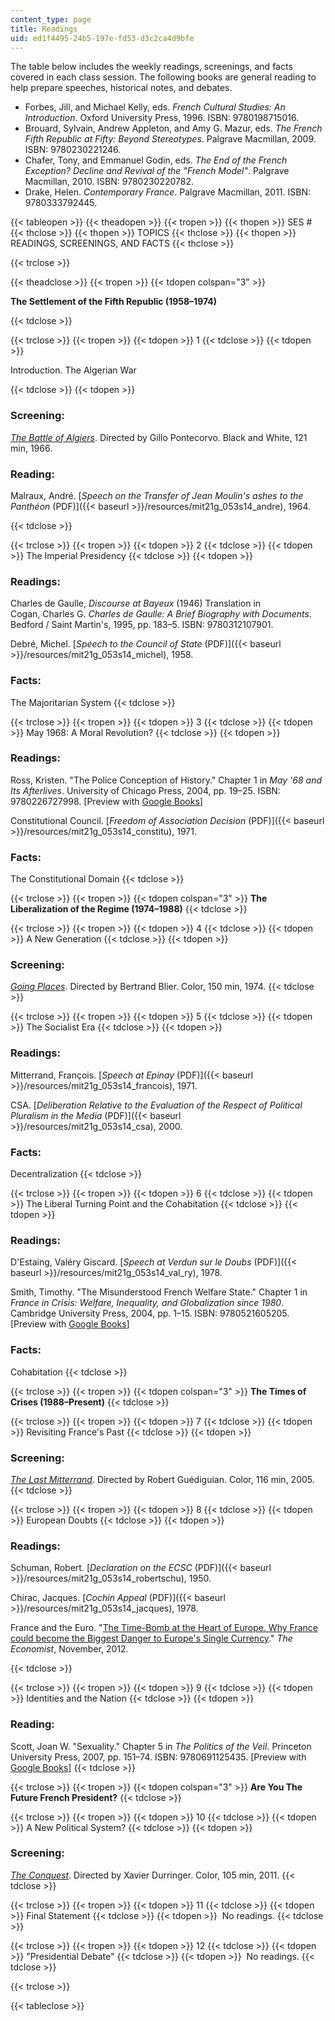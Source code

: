 ```yaml
---
content_type: page
title: Readings
uid: ed1f4495-24b5-197e-fd53-d3c2ca4d9bfe
---
```


The table below includes the weekly readings, screenings, and facts covered in each class session. ﻿The following books are general reading to help prepare speeches, historical notes, and debates.

*   Forbes, Jill, and Michael Kelly, eds. _French Cultural Studies: An Introduction_. Oxford University Press, 1996. ISBN: 9780198715016.
*   Brouard, Sylvain, Andrew Appleton, and Amy G. Mazur, eds. _The French Fifth Republic at Fifty: Beyond Stereotypes_. Palgrave Macmillan, 2009. ISBN: 9780230221246.
*   Chafer, Tony, and Emmanuel Godin, eds. _The End of the French Exception? Decline and Revival of the "French Model"_. Palgrave Macmillan, 2010. ISBN: 9780230220782.
*   Drake, Helen. _Contemporary France_. Palgrave Macmillan, 2011. ISBN: 9780333792445.

{{< tableopen >}}
{{< theadopen >}}
{{< tropen >}}
{{< thopen >}}
SES #
{{< thclose >}}
{{< thopen >}}
TOPICS
{{< thclose >}}
{{< thopen >}}
READINGS, SCREENINGS, AND FACTS
{{< thclose >}}

{{< trclose >}}

{{< theadclose >}}
{{< tropen >}}
{{< tdopen colspan="3" >}}


**The Settlement of the Fifth Republic (1958–1974)**


{{< tdclose >}}

{{< trclose >}}
{{< tropen >}}
{{< tdopen >}}
1
{{< tdclose >}}
{{< tdopen >}}


Introduction. The Algerian War


{{< tdclose >}}
{{< tdopen >}}


### Screening:

[_The Battle of Algiers_](http://www.imdb.com/title/tt0058946/). Directed by Gillo Pontecorvo. Black and White, 121 min, 1966.

### Reading:

Malraux, André. [_Speech on the Transfer of Jean Moulin's ashes to the Panthéon_ (PDF)]({{< baseurl >}}/resources/mit21g_053s14_andre), 1964.


{{< tdclose >}}

{{< trclose >}}
{{< tropen >}}
{{< tdopen >}}
2
{{< tdclose >}}
{{< tdopen >}}
The Imperial Presidency
{{< tdclose >}}
{{< tdopen >}}


### Readings:

Charles de Gaulle, _Discourse at Bayeux_ (1946) Translation in  
Cogan, Charles G. _Charles de Gaulle: A Brief Biography with Documents_. Bedford / Saint Martin's, 1995, pp. 183–5. ISBN: 9780312107901.

Debré, Michel. [_Speech to the Council of State_ (PDF)]({{< baseurl >}}/resources/mit21g_053s14_michel), 1958.

### Facts:

The Majoritarian System
{{< tdclose >}}

{{< trclose >}}
{{< tropen >}}
{{< tdopen >}}
3
{{< tdclose >}}
{{< tdopen >}}
May 1968: A Moral Revolution?
{{< tdclose >}}
{{< tdopen >}}


### Readings:

Ross, Kristen. "The Police Conception of History." Chapter 1 in _May '68 and Its Afterlives_. University of Chicago Press, 2004, pp. 19–25. ISBN: 9780226727998. \[Preview with [Google Books](http://books.google.com/books?id=qCy74PBgsPIC&pg=PA19=onepage)\]

Constitutional Council. [_Freedom of Association Decision_ (PDF)]({{< baseurl >}}/resources/mit21g_053s14_constitu), 1971.

### Facts:

The Constitutional Domain
{{< tdclose >}}

{{< trclose >}}
{{< tropen >}}
{{< tdopen colspan="3" >}}
**The Liberalization of the Regime (1974–1988)**
{{< tdclose >}}

{{< trclose >}}
{{< tropen >}}
{{< tdopen >}}
4
{{< tdclose >}}
{{< tdopen >}}
A New Generation
{{< tdclose >}}
{{< tdopen >}}


### Screening:

[_Going Places_](http://www.imdb.com/title/tt0072353/). Directed by Bertrand Blier. Color, 150 min, 1974.
{{< tdclose >}}

{{< trclose >}}
{{< tropen >}}
{{< tdopen >}}
5
{{< tdclose >}}
{{< tdopen >}}
The Socialist Era
{{< tdclose >}}
{{< tdopen >}}


### Readings:

Mitterrand, François. [_Speech at Epinay_ (PDF)]({{< baseurl >}}/resources/mit21g_053s14_francois), 1971.

CSA. [_Deliberation Relative to the Evaluation of the Respect of Political Pluralism in the Media_ (PDF)]({{< baseurl >}}/resources/mit21g_053s14_csa), 2000.

### Facts:

Decentralization
{{< tdclose >}}

{{< trclose >}}
{{< tropen >}}
{{< tdopen >}}
6
{{< tdclose >}}
{{< tdopen >}}
The Liberal Turning Point and the Cohabitation
{{< tdclose >}}
{{< tdopen >}}


### Readings:

D'Estaing, Valéry Giscard. [_Speech at Verdun sur le Doubs_ (PDF)]({{< baseurl >}}/resources/mit21g_053s14_val_ry), 1978.

Smith, Timothy. "The Misunderstood French Welfare State." Chapter 1 in _France in Crisis: Welfare, Inequality, and Globalization since 1980_. Cambridge University Press, 2004, pp. 1–15. ISBN: 9780521605205. \[Preview with [Google Books](http://books.google.com/books?id=2XHfgEOhP3wC&pg=PA1=onepage)\]

### Facts:

Cohabitation
{{< tdclose >}}

{{< trclose >}}
{{< tropen >}}
{{< tdopen colspan="3" >}}
**The Times of Crises (1988–Present)**
{{< tdclose >}}

{{< trclose >}}
{{< tropen >}}
{{< tdopen >}}
7
{{< tdclose >}}
{{< tdopen >}}
Revisiting France's Past
{{< tdclose >}}
{{< tdopen >}}


### Screening:

[_The Last Mitterrand_](http://www.imdb.com/title/tt0364301/?ref_=fn_al_tt_1). Directed by Robert Guédiguian. Color, 116 min, 2005.
{{< tdclose >}}

{{< trclose >}}
{{< tropen >}}
{{< tdopen >}}
8
{{< tdclose >}}
{{< tdopen >}}
European Doubts
{{< tdclose >}}
{{< tdopen >}}


### Readings:

Schuman, Robert. [_Declaration on the ECSC_ (PDF)]({{< baseurl >}}/resources/mit21g_053s14_robertschu), 1950.

Chirac, Jacques. [_Cochin Appeal_ (PDF)]({{< baseurl >}}/resources/mit21g_053s14_jacques), 1978.

France and the Euro. "[The Time-Bomb at the Heart of Europe. Why France could become the Biggest Danger to Europe's Single Currency](http://www.economist.com/news/leaders/21566640-why-france-could-become-biggest-danger-europes-single-currency-time-bomb-heart)." _The Economist_, November, 2012.


{{< tdclose >}}

{{< trclose >}}
{{< tropen >}}
{{< tdopen >}}
9
{{< tdclose >}}
{{< tdopen >}}
Identities and the Nation
{{< tdclose >}}
{{< tdopen >}}


### Reading:

Scott, Joan W. "Sexuality." Chapter 5 in _The Politics of the Veil_. Princeton University Press, 2007, pp. 151–74. ISBN: 9780691125435. \[Preview with [Google Books](http://books.google.com/books?id=YD74-yqAp-cC&pg=PA151=onepage)\]
{{< tdclose >}}

{{< trclose >}}
{{< tropen >}}
{{< tdopen colspan="3" >}}
**Are You The Future French President?**
{{< tdclose >}}

{{< trclose >}}
{{< tropen >}}
{{< tdopen >}}
10
{{< tdclose >}}
{{< tdopen >}}
A New Political System?
{{< tdclose >}}
{{< tdopen >}}


### Screening:

[_The Conquest_](http://www.imdb.com/title/tt1711484/?ref_=fn_al_tt_1). Directed by Xavier Durringer. Color, 105 min, 2011.
{{< tdclose >}}

{{< trclose >}}
{{< tropen >}}
{{< tdopen >}}
11
{{< tdclose >}}
{{< tdopen >}}
Final Statement
{{< tdclose >}}
{{< tdopen >}}
 No readings.
{{< tdclose >}}

{{< trclose >}}
{{< tropen >}}
{{< tdopen >}}
12
{{< tdclose >}}
{{< tdopen >}}
"Presidential Debate"
{{< tdclose >}}
{{< tdopen >}}
 No readings.
{{< tdclose >}}

{{< trclose >}}

{{< tableclose >}}